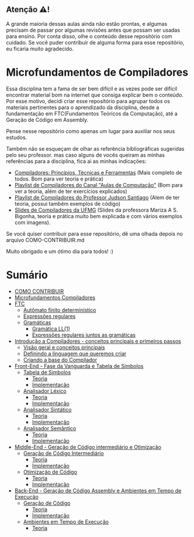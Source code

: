 ## Atenção ⚠️! 

A grande maioria dessas aulas ainda não estão prontas, e algumas precisam de passar por algumas revisões antes que possam ser usadas
para ensino. Por conta disso, olhe o conteúdo desse repositório com cuidado. Se você puder contribuir de alguma forma para esse repositório,
eu ficaria muito agradecido.

# Microfundamentos de Compiladores

Essa disciplina tem a fama de ser bem difícil e as vezes pode ser difícil encontrar material bom
na internet que consiga explicar bem o conteúdo. Por esse motivo, decidi criar esse repositório para 
agrupar todos os materiais pertinentes para o aprendizado da disciplina, desde a fundamentação em FTC(Fundamentos
Teóricos da Computação), até a Geração de Código em Assembly.

Pense nesse repositório como apenas um lugar para auxiliar nos seus estudos. 

Também não se esqueçam de olhar as referência bibliográficas sugeridas pelo seu professor. mas caso alguns de vocês queiram as minhas referências para a disciplina, fica ai as minhas indicações:
- [Compiladores: Princípios, Técnicas e Ferramentas](https://www.amazon.com.br/Compiladores-Princ%C3%ADpios-T%C3%A9cnicas-Alfred-Aho/dp/8521610572) (Mais completo de todos. Bom para ver teoria e prática)
- [Playlist de Compiladores do Canal "Aulas de Computação"](https://youtube.com/playlist?list=PL0Z-gyL9saMcajYH26KWKQG0nH2C2fsMQ) (Bom para ver a teoria, além de ter exercícios explicados)
- [Playlist de Compiladores do Professor Judson Santiago](https://www.youtube.com/playlist?list=PLX6Nyaq0ebfhI396WlWN6WlBm-tp7vDtV) (Alem de ter teoria, possui também exemplos de código)
- [Slides de Compiladores da UFMG](https://homepages.dcc.ufmg.br/~bigonha/Cursos/comp-slides-p4.pdf) (Slides da professora Mariza A S. Bigonha, teoria e prática muito bem explicada e com vários exemplos com imagens).

Se você quiser contribuir para esse repositório, dê uma olhada depois no arquivo COMO-CONTRIBUIR.md

Muito obrigado e um ótimo dia para todos! :)

# Sumário

* [COMO CONTRIBUIR](README.md)
* [Microfundamentos Compiladores](<README (1).md>)
* [FTC](FTC/README.md)
  * [Autômato finito determinístico](FTC/Automatos/README.md)
  * [Expressões regulares](FTC/Expressoes-regulares/README.md)
  * [Gramáticas](FTC/Gramaticas/README.md)
    * [Gramática LL(1)](FTC/Gramaticas/gramatica-ll1.md)
    * [Expressões regulares juntos as gramáticas](FTC/Gramaticas/expressoes-regulares-em-gramaticas.md)
* [Introdução a Compiladores - conceitos principais e primeiros passos](Introducao/README.md)
  * [Visão geral e conceitos principais](Introducao/Visao-geral-e-conceitos-principais.md)
  * [Definindo a linguagem que queremos criar](Introducao/Definindo-a-linguagem-que-queremos-criar.md)
  * [Criando a base do Compilador](Introducao/Criando-a-base-do-Compilador.md)
* [Front-End - Fase da Vanguarda e Tabela de Símbolos](Front-End/README.md)
  * [Tabela de Simbolos](Front-End/Tabela-de-Simbolos/README.md)
    * [Teoria](Front-End/Tabela-de-Simbolos/Teoria.md)
    * [Implementação](Front-End/Tabela-de-Simbolos/Implementacao.md)
  * [Analisador Léxico](Front-End/Analisador-Lexico/README.md)
    * [Teoria](Front-End/Analisador-Lexico/Teoria.md)
    * [Implementação](Front-End/Analisador-Lexico/Implementacao.md)
  * [Analisador Sintático](Front-End/Analisador-Sintatico/README.md)
    * [Teoria](Front-End/Analisador-Sintatico/Teoria.md)
    * [Implementação](Front-End/Analisador-Sintatico/Implementacao.md)
  * [Analisador Semântico](Front-End/Analisador-Semantico/README.md)
    * [Teoria](Front-End/Analisador-Semantico/Teoria.md)
    * [Implementação](Front-End/Analisador-Semantico/Implementacao.md)
* [Middle-End - Geração de Código intermediário e Otimização](Middle-End/README.md)
  * [Geração de Código Intermediário](Middle-End/Geracao-de-Codigo-Intermediario/README.md)
    * [Teoria](Middle-End/Geracao-de-Codigo-Intermediario/Teoria.md)
    * [Implementação](Middle-End/Geracao-de-Codigo-Intermediario/Implementacao.md)
  * [Otimização de Código](Middle-End/Otimizacao-de-Codigo/README.md)
    * [Teoria](Middle-End/Otimizacao-de-Codigo/Teoria.md)
    * [Implementação](Middle-End/Otimizacao-de-Codigo/Implementacao.md)
* [Back-End - Geração de Código Assembly e Ambientes em Tempo de Execução](Back-End/README.md)
  * [Geração de Código](Back-End/Geracao-de-Codigo/README.md)
    * [Teoria](Back-End/Geracao-de-Codigo/Teoria.md)
    * [Implementação](Back-end/geracao-de-codigo/implementacao.md)
  * [Ambientes em Tempo de Execução](Back-End/Ambientes-em-tempo-de-execucao/README.md)
    * [Teoria](Back-End/Ambientes-em-tempo-de-execucao/Teoria.md)
